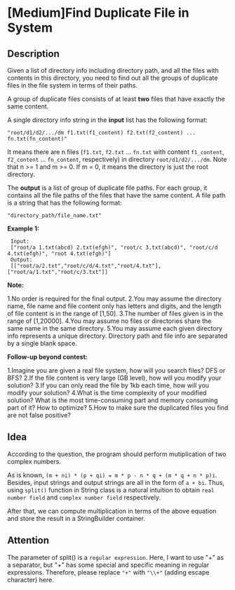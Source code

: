 [Medium]Find Duplicate File in System
===

## Description
Given a list of directory info including directory path, and all the files with contents in this directory, you need to find out all the groups of duplicate files in the file system in terms of their paths.

A group of duplicate files consists of at least **two** files that have exactly the same content.

A single directory info string in the **input** list has the following format:

`"root/d1/d2/.../dm f1.txt(f1_content) f2.txt(f2_content) ... fn.txt(fn_content)"`

It means there are n files (`f1.txt`, `f2.txt` ... `fn.txt` with content `f1_content`, `f2_content` ... `fn_content`, respectively) in directory `root/d1/d2/.../dm`. Note that n >= 1 and m >= 0. If m = 0, it means the directory is just the root directory.

The **output** is a list of group of duplicate file paths. For each group, it contains all the file paths of the files that have the same content. A file path is a string that has the following format:

`"directory_path/file_name.txt"`

**Example 1:**

     Input:
     ["root/a 1.txt(abcd) 2.txt(efgh)", "root/c 3.txt(abcd)", "root/c/d 4.txt(efgh)", "root 4.txt(efgh)"]
     Output:  
     [["root/a/2.txt","root/c/d/4.txt","root/4.txt"],["root/a/1.txt","root/c/3.txt"]]

**Note:**

1.No order is required for the final output.
2.You may assume the directory name, file name and file content only has letters and digits, and the length of file content is in the range of [1,50].
3.The number of files given is in the range of [1,20000].
4.You may assume no files or directories share the same name in the same directory.
5.You may assume each given directory info represents a unique directory. Directory path and file info are separated by a single blank space.

**Follow-up beyond contest:**

1.Imagine you are given a real file system, how will you search files? DFS or BFS?
2.If the file content is very large (GB level), how will you modify your solution?
3.If you can only read the file by 1kb each time, how will you modify your solution?
4.What is the time complexity of your modified solution? What is the most time-consuming part and memory consuming part of it? How to optimize?
5.How to make sure the duplicated files you find are not false positive?


## Idea
According to the question, the program should perform mutiplication of two complex numbers.

As is known, `(m + ni) * (p + qi) = m * p - n * q + (m * q + n * p)i`. Besides, input strings and output strings are all in the form of `a + bi`. Thus, using `split()` function in String class is a natural intuition to obtain `real number field` and `complex number field` respectively.

After that, we can compute multiplication in terms of the above equation and store the result in a StringBuilder container.

## Attention
The parameter of split() is a `regular expression`. Here, I want to use "+" as a separator, but "+" has some special and specific meaning in regular expressions. Therefore, please replace `"+"` with `"\\+"` (adding escape character) here.

